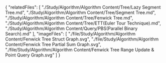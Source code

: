 {
  "relatedFiles": [
    "./Study/Algorithm/Algorithm Content/Tree/Lazy Segment Tree.md",
    "./Study/Algorithm/Algorithm Content/Tree/Segment Tree.md",
    "./Study/Algorithm/Algorithm Content/Tree/Fenwick Tree.md",
    "./Study/Algorithm/Algorithm Content/Tree/ETT(Euler Tour Technique).md",
    "./Study/Algorithm/Algorithm Content/Query/PBS(Parallel Binary Search).md"
  ],
  "imageFiles": [
    "./file/Study/Algorithm/Algorithm Content/Fenwick Tree Struct Graph.svg",
    "./file/Study/Algorithm/Algorithm Content/Fenwick Tree Partial Sum Graph.svg",
    "./file/Study/Algorithm/Algorithm Content/Fenwick Tree Range Update & Point Query Graph.svg"
  ]
}